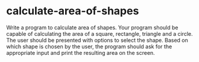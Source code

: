 # calculate-area-of-shapes
Write a program to calculate area of shapes. Your program should be capable of calculating the area of a square, rectangle, triangle and a circle. The user should be presented with options to select the shape. Based on which shape is chosen by the user, the program should ask for the appropriate input and print the resulting area on the screen.
